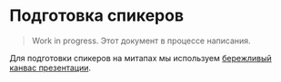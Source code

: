 # Подготовка спикеров
> Work in progress. Этот документ в процессе написания.

Для подготовки спикеров на митапах мы используем [бережливый канвас презентации](https://filipyev.ru/2018/02/17/berezhlivyj-kanvas-prezentacii/).


